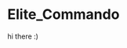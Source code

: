# Elite_Commando
hi there :)
<!---
EliteCommando141/EliteCommando141 is a ✨ special ✨ repository because its `README.md` (this file) appears on your GitHub profile.
You can click the Preview link to take a look at your changes.
--->
